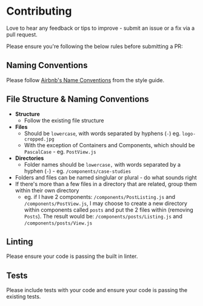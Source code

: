 # Contributing

Love to hear any feedback or tips to improve - submit an issue or a fix via a pull request.

Please ensure you're following the below rules before submitting a PR:

## Naming Conventions

Please follow [Airbnb's Name Conventions](https://github.com/airbnb/javascript#naming-conventions) from the style guide.

## File Structure & Naming Conventions

- __Structure__
  - Follow the existing file structure
- __Files__
  - Should be `lowercase`, with words separated by hyphens (`-`) eg. `logo-cropped.jpg`
  - With the exception of Containers and Components, which should be `PascalCase` - eg. `PostView.js`
- __Directories__
  - Folder names should be `lowercase,` with words separated by a hyphen (`-`) - eg. `/components/case-studies`
- Folders and files can be named singlular or plural - do what sounds right
- If there's more than a few files in a directory that are related, group them within their own directory
  - eg. if I have 2 components: `/components/PostListing.js` and `/components/PostView.js`, I may choose to create a new directory within components called `posts` and put the 2 files within (removing `Posts`). The result would be: `/components/posts/Listing.js` and `/components/posts/View.js`

## Linting

Please ensure your code is passing the built in linter.

## Tests

Please include tests with your code and ensure your code is passing the existing tests.
